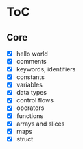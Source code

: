 # ToC

## Core

- [x] hello world
- [x] comments
- [x] keywords, identifiers
- [x] constants
- [x] variables
- [x] data types
- [x] control flows
- [x] operators
- [x] functions
- [x] arrays and slices
- [x] maps
- [x] struct